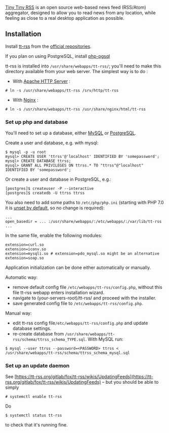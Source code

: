 [Tiny Tiny RSS](https://tt-rss.org/) is an open source web-based news feed (RSS/Atom) aggregator, designed to allow you to read news from any location, while feeling as close to a real desktop application as possible.

## Installation

Install [tt-rss](https://www.archlinux.org/packages/?name=tt-rss) from the [official repositories](/index.php/Official_repositories "Official repositories").

If you plan on using PostgreSQL, install [php-pgsql](https://www.archlinux.org/packages/?name=php-pgsql)

tt-rss is installed into `/usr/share/webapps/tt-rss/`; you'll need to make this directory available from your web server. The simplest way is to do :

- With [Apache HTTP Server](/index.php/Apache_HTTP_Server "Apache HTTP Server") :

```
# ln -s /usr/share/webapps/tt-rss /srv/http/tt-rss 

```

- With [Nginx](/index.php/Nginx "Nginx") :

```
# ln -s /usr/share/webapps/tt-rss /usr/share/nginx/html/tt-rss

```

### Set up php and database

You'll need to set up a database, either [MySQL](/index.php/MySQL "MySQL") or [PostgreSQL](/index.php/PostgreSQL "PostgreSQL").

Create a user and database, e.g. with mysql:

```
$ mysql -p -u root
mysql> CREATE USER 'ttrss'@'localhost' IDENTIFIED BY 'somepassword';
mysql> CREATE DATABASE ttrss;
mysql> GRANT ALL PRIVILEGES ON ttrss.* TO "ttrss"@"localhost" IDENTIFIED BY 'somepassword';

```

Or create a user and database in PostgreSQL, e.g.:

```
[postgres]$ createuser -P --interactive
[postgres]$ createdb -U ttrss ttrss

```

You also need to add some paths to `/etc/php/php.ini` (starting with PHP 7.0 it is [unset by default](https://www.archlinux.org/news/php-70-packages-released/), so no change is required):

```
...
open_basedir = ... :/usr/share/webapps/:/etc/webapps/:/var/lib/tt-rss
...

```

In the same file, enable the following modules:

```
extension=curl.so
extension=iconv.so
extension=mysqli.so # extension=pdo_mysql.so might be an alternative
extension=soap.so

```

Application initialization can be done either automatically or manually.

Automatic way:

*   remove default config file `/etc/webapps/tt-rss/config.php`, without this file tt-rss webapp enters installation wizard.
*   navigate to (your-servers-root)/tt-rss/ and proceed with the installer.
*   save generated config file to `/etc/webapps/tt-rss/config.php`.

Manual way:

*   edit tt-rss config file`/etc/webapps/tt-rss/config.php` and update database settings.
*   re-create database from `/usr/share/webapps/tt-rss/schema/ttrss_schema_TYPE.sql`. With MySQL run:

```
$ mysql --user ttrss --password=<PASSWORD> ttrss < /usr/share/webapps/tt-rss/schema/ttrss_schema_mysql.sql

```

### Set up an update daemon

See [https://tt-rss.org/gitlab/fox/tt-rss/wikis/UpdatingFeeds](https://tt-rss.org/gitlab/fox/tt-rss/wikis/UpdatingFeeds) – but you should be able to simply

```
# systemctl enable tt-rss

```

Do

```
$ systemctl status tt-rss

```

to check that it's running fine.